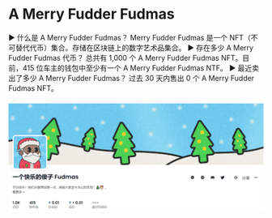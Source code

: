 # A Merry Fudder Fudmas

▶ 什么是 A Merry Fudder Fudmas？
Merry Fudder Fudmas 是一个 NFT（不可替代代币）集合。存储在区块链上的数字艺术品集合。
▶ 存在多少 A Merry Fudder Fudmas 代币？
总共有 1,000 个 A Merry Fudder Fudmas NFT。目前，415 位车主的钱包中至少有一个 A Merry Fudder Fudmas NTF。
▶ 最近卖出了多少 A Merry Fudder Fudmas？
过去 30 天内售出 0 个 A Merry Fudder Fudmas NFT。

![nft](01.png)
